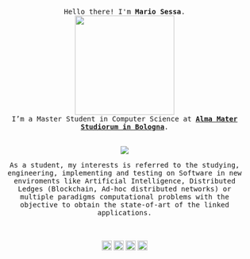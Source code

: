 <p align="center">
    <br>
    <samp>
        Hello there! I'm <b>Mario Sessa</b>.
        <br> <img align="middle" width="200px" src="https://cdn.dribbble.com/users/330915/screenshots/3587000/10_coding_dribbble.gif" />
        <br> I’m a Master Student in Computer Science at <b><a href="https://www.unibo.it/"> Alma Mater Studiorum in Bologna</a></b>.
        <br>
    </samp>
    <br>



<p align="center">
  <a href="#">
      <img src="https://estruyf-github.azurewebsites.net/api/VisitorHit?user=kode-gitf&repo=kode-git&countColor=%237B1E7A" />
   </a>
</p>

<p align="center">
<samp>
As a student, my interests is referred to the studying, engineering, implementing and testing on Software in new enviroments like Artificial Intelligence, Distributed Ledges (Blockchain, Ad-hoc distributed networks) or
multiple paradigms computational problems with the objective to obtain the state-of-art of the linked applications.
</samp>
</p>
<br><br>

<div align="center">
<a href="https://www.facebook.com/mario.sessa.1232" title="facebook"><img style="height:20px" src="https://img.shields.io/badge/Facebook-1877F2?style=for-the-badge&logo=facebook&logoColor=white"></a>
<a href="mailto:mariosessa64@gmail.com" title="mail me"><img style="height:20px" src="https://img.shields.io/badge/gmail-%23D14836.svg?&style=for-the-badge&logo=gmail&logoColor=white"></a> 
<a  href="https://www.linkedin.com/in/mario-sessa/" title="linkedin"><img style="height:20px" src="https://img.shields.io/badge/linkedin-%230077B5.svg?&style=for-the-badge&logo=linkedin&logoColor=white"></a> 
<a  href="https://www.instagram.com/mariosessa_/" title="instagram"><img style="height:20px" src="https://img.shields.io/badge/instagram-%23E4405F.svg?&style=for-the-badge&logo=instagram&logoColor=white"></a> 
</div>

</p>
